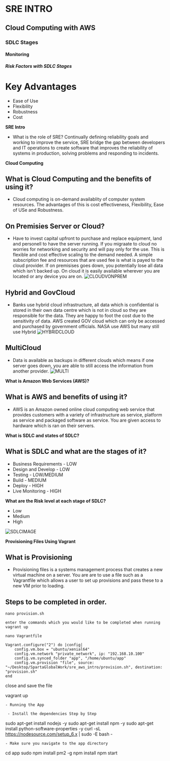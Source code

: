 # SRE INTRO
## Cloud Computing with AWS
### SDLC Stages
#### Monitoring
##### Risk Factors with SDLC Stages

# Key Advantages

* Ease of Use
* Flexibility
* Robustness
* Cost

**SRE Intro**
- What is the role of SRE?
Continually defining reliability goals and working to improve the service, SRE bridge the gap between developers and IT operations to create software that improves the reliability of systems in production, solving problems and responding to incidents.


**Cloud Computing**
## What is Cloud Computing and the benefits of using it?
 - Cloud computing is on-demand availablity of computer system resources. The advantages of this is cost effectiveness, Flexibility, Ease of USe and Robustness.

## On Premisies Server or Cloud?
 - Have to invest capital upfront to purchase and replace equipment, land and personell to have the server running. If you migraate to cloud no worries for networking and security and will pay only for the use. This is flexible and cost effective scaling to the demand needed. A simple subscription fee and resources that are used fee is what is payed to the cloud provider. If on premisises goes down, you potentially lose all data which isn't backed up. On cloud it is easily available wherever you are located or any device you are on.
![CLOUDVONPREM](https://www.ebcgroup.co.uk/wp-content/uploads/2020/05/On_Premise_Vs_Cloud.png)

## Hybrid and GovCloud
 - Banks use hybrid cloud infrastructure, all data which is confidential is stored in their own data centre which is not in cloud so they are responsible for the data. They are happy to foot the cost due to the sensitivity of data. AWS created GOV cloud which can only be accessed and purchased by government officials. NASA use AWS but many still use Hybrid
![HYBRIDCLOUD](https://www.cloudplan.net/webcontent/img/blog/HybridCloud.png)

## MultiCloud
 - Data is available as backups in different clouds which means if one server goes down, you are able to still access the information from another provider.
![MULTI](http://www.xorlogics.com/wp-content/uploads/2019/11/Screenshot-2019-11-23-at-14.34.27.png)

**What is Amazon Web Services (AWS)?**
## What is AWS and benefits of using it?
 - AWS is an Amazon owned online cloud computing web service that provides customers with a variety of infrastructure as service, platform as service and packaged software as service. You are given access to hardware which is ran on their servers.


**What is SDLC and states of SDLC?**
## What is SDLC and what are the stages of it?

 - Business Requirements - LOW
 - Design and Develop - LOW
 - Testing - LOW/MEDIUM
 - Build - MEDIUM
 - Deploy - HIGH
 - Live Monitoring - HIGH


**What are the Risk level at each stage of SDLC?**
- Low
- Medium
- High

![SDLCIMAGE](https://bigwater.consulting/wp-content/uploads/2019/04/SDLC_BWC.png)

**Provisioning Files Using Vagrant**
## What is Provisioning
- Provisioning files is a systems management process that creates a new virtual machine on a server. You are are to use a file such as a Vagrantfile which allows a user to set up provisions and pass these to a new VM prior to loading.
 
## Steps to be completed in order.
```
nano provision.sh

enter the commands which you would like to be completed when running vagrant up

nano Vagrantfile

Vagrant.configure("2") do |config|
    config.vm.box = "ubuntu/xenial64"
    config.vm.network "private_network", ip: "192.168.10.100"
    config.vm.synced_folder "app", "/home/ubuntu/app"
    config.vm.provision "file", source: "~/Desktop/SpartaGlobalWork/sre_aws_intro/provision.sh", destination: "provision.sh"
end
```
close and save the file

vagrant up
```
- Running the App

 - Install the dependencies Step by Step
 ```
sudo apt-get install nodejs -y
sudo apt-get install npm -y
sudo apt-get install python-software-properties -y
curl -sL https://nodesource.com/setup_6.x | sudo -E bash -
```
- Make sure you navigate to the app directory
```
cd app
sudo npm install pm2 -g
npm install
npm start
```